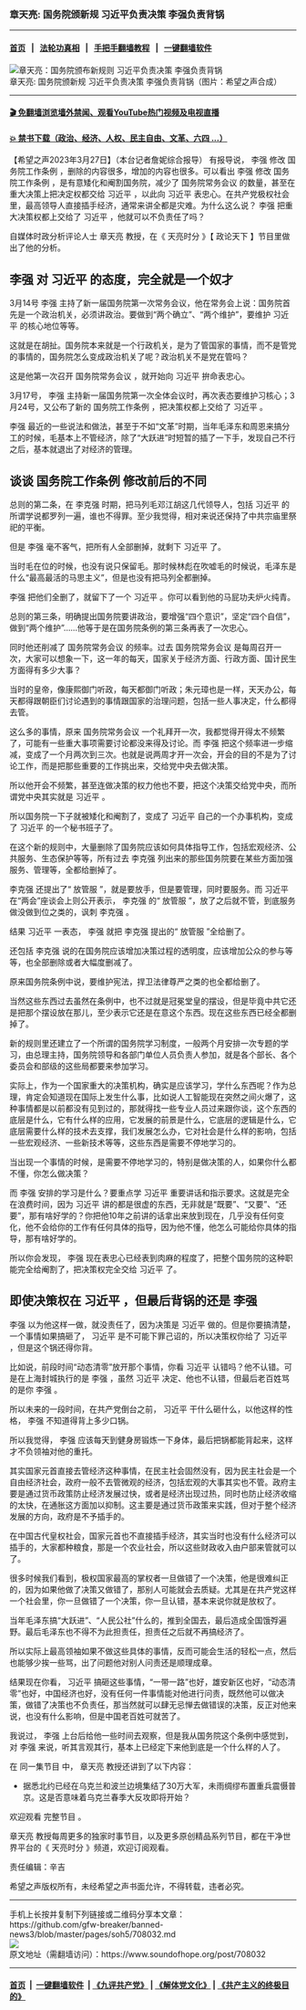 ### 章天亮: 国务院颁新规 习近平负责决策 李强负责背锅
------------------------

#### [首页](https://github.com/gfw-breaker/banned-news3/blob/master/README.md) &nbsp;&nbsp;|&nbsp;&nbsp; [法轮功真相](https://github.com/begood0513/basic/blob/master/README.md)  &nbsp;&nbsp;|&nbsp;&nbsp; [手把手翻墙教程](https://github.com/gfw-breaker/guides/wiki)  &nbsp;&nbsp;|&nbsp;&nbsp; [一键翻墙软件](https://github.com/gfw-breaker/nogfw/blob/master/README.md)  



<div><img alt="章天亮：国务院颁布新规则 习近平负责决策 李强负责背锅" src="https://img.soundofhope.org/2023-03/1679933885749.jpg"/>
<br/><figcaption class="caption">
 章天亮: 国务院颁新规 习近平负责决策 李强负责背锅（图片：希望之声合成）
</figcaption></div><hr/>

#### [ 🎬  免翻墙浏览墙外禁闻、观看YouTube热门视频及电视直播](https://github.com/gfw-breaker/HelloWorld)

#### [ 💥  禁书下载（政治、经济、人权、民主自由、文革、六四 ...）](https://github.com/gfw-breaker/books/blob/master/README.md)

<div><div class="Content__Wrapper sc-1bvya0-0 elmmKw article_body" data-checkusr="" itemprop="articleBody">
 <div id="post_place_1">
 </div>
 <p class="meta-top">
  <span class="meta">
   【希望之声2023年3月27日】（本台记者詹妮综合报导）
  </span>
  有报导说，
  <ok href="/term/14244">
   李强
  </ok>
  修改
  <ok href="/term/853616">
   国务院工作条例
  </ok>
  ，删除的内容很多，增加的内容也很多。可以看出
  <ok href="/term/14244">
   李强
  </ok>
  修改
  <ok href="/term/853616">
   国务院工作条例
  </ok>
  ，是有意矮化和阉割国务院，减少了
  <ok href="/term/572603">
   国务院常务会议
  </ok>
  的数量，甚至在重大决策上把决定权都交给
  <ok href="/term/1063">
   习近平
  </ok>
  ，以此向
  <ok href="/term/1063">
   习近平
  </ok>
  表忠心。在共产党极权社会里，最高领导人直接插手经济，通常来讲全都是灾难。为什么这么说？
  <ok href="/term/14244">
   李强
  </ok>
  把重大决策权都上交给了
  <ok href="/term/1063">
   习近平
  </ok>
  ，他就可以不负责任了吗？
 </p>
 <p>
  自媒体时政分析评论人士
  <ok href="/term/974">
   章天亮
  </ok>
  教授，在《
  <ok href="/term/8908">
   天亮时分
  </ok>
  》【
  <ok href="/term/8909">
   政论天下
  </ok>
  】节目里做出了他的分析。
 </p>
 <h2>
  <ok href="/term/14244">
   李强
  </ok>
  对
  <ok href="/term/1063">
   习近平
  </ok>
  的态度，完全就是一个奴才
 </h2>
 <p>
  3月14号
  <ok href="/term/14244">
   李强
  </ok>
  主持了新一届国务院第一次常务会议，他在常务会上说：国务院首先是一个政治机关，必须讲政治。要做到“两个确立”、“两个维护”，要维护
  <ok href="/term/1063">
   习近平
  </ok>
  的核心地位等等。
 </p>
 <p>
  这就是在胡扯。国务院本来就是一个行政机关，是为了管国家的事情，而不是管党的事情的，国务院怎么变成政治机关了呢？政治机关不是党在管吗？
 </p>
 <p>
  这是他第一次召开
  <ok href="/term/572603">
   国务院常务会议
  </ok>
  ，就开始向
  <ok href="/term/1063">
   习近平
  </ok>
  拚命表忠心。
 </p>
 <p>
  3月17号，
  <ok href="/term/14244">
   李强
  </ok>
  主持新一届国务院第一次全体会议时，再次表态要维护习核心；3月24号，又公布了新的
  <ok href="/term/853616">
   国务院工作条例
  </ok>
  ，把决策权都上交给了
  <ok href="/term/1063">
   习近平
  </ok>
  。
 </p>
 <p>
  <ok href="/term/14244">
   李强
  </ok>
  最近的一些说法和做法，甚至于不如“文革”时期，当年毛泽东和周恩来搞分工的时候，毛基本上不管经济，除了“大跃进”时短暂的插了一下手，发现自己不行之后，基本就退出了对经济的管理。
 </p>
 <h2>
  谈谈
  <ok href="/term/853616">
   国务院工作条例
  </ok>
  修改前后的不同
 </h2>
 <p>
  总则的第二条，在
  <ok href="/term/1429">
   李克强
  </ok>
  时期，把马列毛邓江胡这几代领导人，包括
  <ok href="/term/1063">
   习近平
  </ok>
  的所谓学说都罗列一遍，谁也不得罪。至少我觉得，相对来说还保持了中共宗庙里祭祀的平衡。
 </p>
 <p>
  但是
  <ok href="/term/14244">
   李强
  </ok>
  毫不客气，把所有人全部删掉，就剩下
  <ok href="/term/1063">
   习近平
  </ok>
  了。
 </p>
 <p>
  当时毛在位的时候，也没有说只保留毛。那时候林彪在吹嘘毛的时候说，毛泽东是什么“最高最活的马思主义”，但是也没有把马列全都删掉。
 </p>
 <p>
  <ok href="/term/14244">
   李强
  </ok>
  把他们全删了，就留下了一个
  <ok href="/term/1063">
   习近平
  </ok>
  。你可以看到他的马屁功夫炉火纯青。
 </p>
 <p>
  总则的第三条，明确提出国务院要讲政治，要增强“四个意识”，坚定“四个自信”，做到“两个维护”……他等于是在国务院条例的第三条再表了一次忠心。
 </p>
 <p>
  同时他还削减了
  <ok href="/term/572603">
   国务院常务会议
  </ok>
  的频率。过去
  <ok href="/term/572603">
   国务院常务会议
  </ok>
  是每周召开一次，大家可以想象一下，这一年的每天，国家关于经济方面、行政方面、国计民生方面得有多少大事？
 </p>
 <p>
  当时的皇帝，像康熙御门听政，每天都御门听政；朱元璋也是一样，天天办公，每天都得跟朝臣们讨论遇到的事情跟国家的治理问题，包括一些人事决定，什么都得去管。
 </p>
 <p>
  这么多的事情，原来
  <ok href="/term/572603">
   国务院常务会议
  </ok>
  一个礼拜开一次，我都觉得开得太不频繁了，可能有一些重大事项需要讨论都没来得及讨论。而
  <ok href="/term/14244">
   李强
  </ok>
  把这个频率进一步缩减，变成了一个月两次到三次。也就是说两周才开一次会，开会的目的不是为了讨论工作，而是把那些重要的工作挑出来，交给党中央去做决策。
 </p>
 <p>
  所以他开会不频繁，甚至连做决策的权力他也不要，把这个决策交给党中央，而所谓党中央其实就是
  <ok href="/term/1063">
   习近平
  </ok>
  。
 </p>
 <p>
  所以国务院一下子就被矮化和阉割了，变成了
  <ok href="/term/1063">
   习近平
  </ok>
  自己的一个办事机构，变成了
  <ok href="/term/1063">
   习近平
  </ok>
  的一个秘书班子了。
 </p>
 <p>
  在这个新的规则中，大量删除了国务院应该如何具体指导工作，包括宏观经济、公共服务、生态保护等等，所有过去
  <ok href="/term/1429">
   李克强
  </ok>
  列出来的那些国务院要在某些方面加强服务、管理等，全都给删掉了。
 </p>
 <p>
  <ok href="/term/1429">
   李克强
  </ok>
  还提出了“
  <ok href="/term/547544">
   放管服
  </ok>
  ”，就是要放手，但是要管理，同时要服务。而
  <ok href="/term/1063">
   习近平
  </ok>
  在“两会”座谈会上则公开表示，
  <ok href="/term/1429">
   李克强
  </ok>
  的“
  <ok href="/term/547544">
   放管服
  </ok>
  ”，放了之后就不管，到底服务做没做到位之类的，讽刺
  <ok href="/term/1429">
   李克强
  </ok>
  。
 </p>
 <p>
  结果
  <ok href="/term/1063">
   习近平
  </ok>
  一表态，
  <ok href="/term/14244">
   李强
  </ok>
  就把
  <ok href="/term/1429">
   李克强
  </ok>
  提出的“
  <ok href="/term/547544">
   放管服
  </ok>
  ”全给删了。
 </p>
 <p>
  还包括
  <ok href="/term/1429">
   李克强
  </ok>
  说的在国务院应该增加决策过程的透明度，应该增加公众的参与等等，也全部删除或者大幅度删减了。
 </p>
 <p>
  原来国务院条例中说，要维护宪法，捍卫法律尊严之类的也全都给删了。
 </p>
 <p>
  当然这些东西过去虽然在条例中，也不过就是冠冕堂皇的摆设，但是毕竟中共它还是把那个摆设放在那儿，至少表示它还是在意这个东西。现在这些东西已经全都删掉了。
 </p>
 <p>
  新的规则里还建立了一个所谓的国务院学习制度，一般两个月安排一次专题的学习，由总理主持，国务院领导和各部门单位人员负责人参加，就是各个部长、各个委员会和部级的这些局都要来参加学习。
 </p>
 <p>
  实际上，作为一个国家重大的决策机构，确实是应该学习，学什么东西呢？作为总理，肯定会知道现在国际上发生什么事，比如说人工智能现在突然之间火爆了，这种事情都是以前都没有见到过的，那就得找一些专业人员过来跟你谈，这个东西的底层是什么，它有什么样的应用，它发展的前景是什么，它底层的逻辑是什么，它底层需要什么样的技术去支撑，我们发展怎么办，它对社会是什么样的影响，包括一些宏观经济、一些新技术等等，这些东西是需要不停地学习的。
 </p>
 <p>
  当出现一个事情的时候，是需要不停地学习的，特别是做决策的人，如果你什么都不懂，你怎么做决策？
 </p>
 <p>
  而
  <ok href="/term/14244">
   李强
  </ok>
  安排的学习是什么？要重点学
  <ok href="/term/1063">
   习近平
  </ok>
  重要讲话和指示要求。这就是完全在浪费时间，因为
  <ok href="/term/1063">
   习近平
  </ok>
  讲的都是很虚的东西，无非就是“既要”、“又要”、“还要”，那有啥好学的？你把他10年之前讲的话拿出来放到现在，几乎没有任何变化，他不会给你的工作有任何具体的指导，因为他不懂，他怎么可能给你具体的指导，那有啥好学的。
 </p>
 <p>
  所以你会发现，
  <ok href="/term/14244">
   李强
  </ok>
  现在表忠心已经表到肉麻的程度了，把整个国务院的这种职能完全给阉割了，把决策权完全交给
  <ok href="/term/1063">
   习近平
  </ok>
  了。
 </p>
 <h2>
  即使决策权在
  <ok href="/term/1063">
   习近平
  </ok>
  ，但最后背锅的还是
  <ok href="/term/14244">
   李强
  </ok>
 </h2>
 <p>
  <ok href="/term/14244">
   李强
  </ok>
  以为他这样一做，就没责任了，因为决策是
  <ok href="/term/1063">
   习近平
  </ok>
  做的。但是你要搞清楚，一个事情如果搞砸了，
  <ok href="/term/1063">
   习近平
  </ok>
  是不可能下罪己诏的，所以决策权你给了
  <ok href="/term/1063">
   习近平
  </ok>
  ，但是这个锅还得你背。
 </p>
 <p>
  比如说，前段时间“动态清零”放开那个事情，你看
  <ok href="/term/1063">
   习近平
  </ok>
  认错吗？他不认错。可是在上海封城执行的是
  <ok href="/term/14244">
   李强
  </ok>
  ，虽然
  <ok href="/term/1063">
   习近平
  </ok>
  决定、他也不认错，但最后老百姓骂的是你
  <ok href="/term/14244">
   李强
  </ok>
  。
 </p>
 <p>
  所以未来的一段时间，在共产党倒台之前，
  <ok href="/term/1063">
   习近平
  </ok>
  干什么砸什么，以他这样的性格，
  <ok href="/term/14244">
   李强
  </ok>
  不知道得背上多少口锅。
 </p>
 <p>
  所以我觉得，
  <ok href="/term/14244">
   李强
  </ok>
  应该每天到健身房锻炼一下身体，最后把锅都能背起来，这样才不负领袖对他的重托。
 </p>
 <p>
  其实国家元首直接去管经济这种事情，在民主社会固然没有，因为民主社会是一个自由经济社会，政府一般不去管微观的经济，包括宏观的大事其实也不管。政府主要是通过货币政策防止经济发展过快，或者是经济出现过热，同时也防止经济收缩的太快，在通胀这方面加以抑制。这主要是通过货币政策来实践，但对于整个经济发展的方向，政府是不予插手的。
 </p>
 <p>
  在中国古代皇权社会，国家元首也不直接插手经济，其实当时也没有什么经济可以插手的，大家都种粮食，那是一个农业社会，所以这些财政收入由户部来管就可以了。
 </p>
 <p>
  很多时候我们看到，极权国家最高的掌权者一旦做错了一个决策，他是很难纠正的，因为如果他做了决策又做错了，那别人可能就会去质疑。尤其是在共产党这样一个社会里，你一旦做错了一个决策，你一旦认错，基本来说你就是放权了。
 </p>
 <p>
  当年毛泽东搞“大跃进”、“人民公社”什么的，推到全国去，最后造成全国饿殍遍野。最后毛泽东也不得不为此担责任，担责任之后就不再搞经济了。
 </p>
 <p>
  所以实际上最高领袖如果不做这些具体的事情，反而可能会生活的轻松一点，然后也能够少挨一些骂，出了问题他对别人问责还是顺理成章。
 </p>
 <p>
  结果现在你看，
  <ok href="/term/1063">
   习近平
  </ok>
  搞砸这些事情，“一带一路”也好，雄安新区也好，“动态清零”也好，中国经济也好，没有任何一件事情能对他进行问责，既然他可以做决策，做错了决策也不负责任，那当然就可以肆无忌惮去做错误的决策，反正对他来说，也没有什么影响，但是中国老百姓可就苦了。
 </p>
 <p>
  我说过，
  <ok href="/term/14244">
   李强
  </ok>
  上台后给他一些时间去观察，但是我从国务院这个条例中感觉到，对
  <ok href="/term/14244">
   李强
  </ok>
  来说，听其言观其行，基本上已经定下来他到底是一个什么样的人了。
 </p>
 <p>
  在
  <ok href="https://www.ganjing.com/zh-TW/live/1fnqsq4sk744Phb7chhh4WFEO1h91c">
   同一集节目
  </ok>
  中，
  <ok href="/term/974">
   章天亮
  </ok>
  教授还讲到了以下内容：
 </p>
 <ul>
  <li>
   据悉北约已经在乌克兰和波兰边境集结了30万大军，未雨绸缪布置重兵震慑普京。这是否意味着乌克兰春季大反攻即将开始？
  </li>
 </ul>
 <p>
  欢迎观看
  <ok href="https://www.ganjing.com/zh-TW/live/1fnqsq4sk744Phb7chhh4WFEO1h91c">
   完整节目
  </ok>
  。
 </p>
 <p>
  <ok href="/term/974">
   章天亮
  </ok>
  教授每周更多的独家时事节目，以及更多原创精品系列节目，都在干净世界平台的《
  <ok href="https://www.ganjing.com/zh-TW/channel/1eiqjdnq7go5pVcjheW81Z1KD1er0c">
   天亮时分
  </ok>
  》频道，欢迎订阅观看。
 </p>
 <p class="meta-btm">
  责任编辑：辛吉
 </p>
 <p class="meta-btm">
  希望之声版权所有，未经希望之声书面允许，不得转载，违者必究。
 </p>
</div>
</div>
<hr/>
手机上长按并复制下列链接或二维码分享本文章：<br/>
https://github.com/gfw-breaker/banned-news3/blob/master/pages/soh5/708032.md <br/>
<a href='https://github.com/gfw-breaker/banned-news3/blob/master/pages/soh5/708032.md'><img src='https://github.com/gfw-breaker/banned-news3/blob/master/pages/soh5/708032.md.png'/></a> <br/>
原文地址（需翻墙访问）：https://www.soundofhope.org/post/708032


------------------------
#### [首页](https://github.com/gfw-breaker/banned-news3/blob/master/README.md) &nbsp;|&nbsp; [一键翻墙软件](https://github.com/gfw-breaker/nogfw/blob/master/README.md) &nbsp;| [《九评共产党》](https://github.com/gfw-breaker/9ping.md/blob/master/README.md#九评之一评共产党是什么) | [《解体党文化》](https://github.com/gfw-breaker/jtdwh.md/blob/master/README.md) | [《共产主义的终极目的》](https://github.com/gfw-breaker/gczydzjmd.md/blob/master/README.md)


<img src='http://gfw-breaker.win/banned-news3/pages/soh5/708032.md' width='0px' height='0px'/>